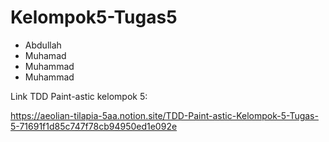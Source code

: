 # Kelompok5-Tugas5

- Abdullah
- Muhamad 
- Muhammad 
- Muhammad 

Link TDD Paint-astic kelompok 5:

https://aeolian-tilapia-5aa.notion.site/TDD-Paint-astic-Kelompok-5-Tugas-5-71691f1d85c747f78cb94950ed1e092e
